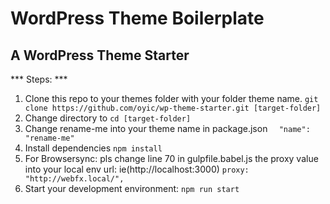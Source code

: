 # WordPress Theme Boilerplate
## A WordPress Theme Starter

*** Steps: ***

1. Clone this repo to your themes folder with your folder theme name.
   `` git clone https://github.com/oyic/wp-theme-starter.git [target-folder]  ``
2. Change directory to 
`` cd [target-folder] ``
3. Change rename-me into your theme name in package.json
``   "name": "rename-me" ``
4. Install dependencies
`` npm install ``
5. For Browsersync: pls change line 70 in gulpfile.babel.js the proxy value into your local env url: ie(http://localhost:3000)
`` proxy: "http://webfx.local/", ``
6. Start your development environment:
`` npm run start ``
